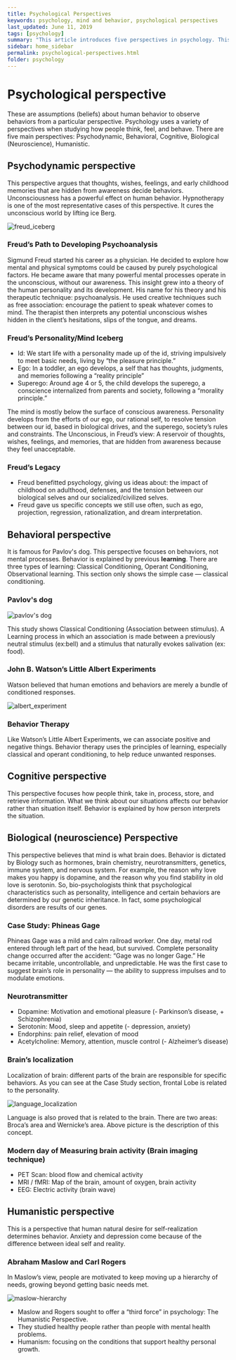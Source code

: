 ```yaml
---
title: Psychological Perspectives
keywords: psychology, mind and behavior, psychological perspectives
last_updated: June 11, 2019
tags: [psychology]
summary: "This article introduces five perspectives in psychology. This document is based on a mind-and-behavior class taught by Prof. Ji-Yeon Kim at Kookmin University."
sidebar: home_sidebar
permalink: psychological-perspectives.html
folder: psychology
---
```


# Psychological perspective

These are assumptions (beliefs) about human behavior to observe behaviors from a particular perspective. Psychology uses a variety of perspectives when studying how people think, feel, and behave. There are five main perspectives: Psychodynamic, Behavioral, Cognitive, Biological (Neuroscience), Humanistic.

## Psychodynamic perspective

This perspective argues that thoughts, wishes, feelings, and early childhood memories that are hidden from awareness decide behaviors. Unconsciousness has a powerful effect on human behavior. Hypnotherapy is one of the most representative cases of this perspective. It cures the unconscious world by lifting ice Berg.

![freud_iceberg](https://wardballoon.github.io/images/freud_iceberg.png)

### Freud’s Path to Developing Psychoanalysis

Sigmund Freud started his career as a physician. He decided to explore how mental and physical symptoms could be caused by purely psychological factors. He became aware that many powerful mental processes operate in the unconscious, without our awareness. This insight grew into a theory of the human personality and its development. His name for his theory and his therapeutic technique: psychoanalysis. He used creative techniques such as free association: encourage the patient to speak whatever comes to mind. The therapist then interprets any potential unconscious wishes hidden in the client’s hesitations, slips of the tongue, and dreams.

### Freud’s Personality/Mind Iceberg

- Id: We start life with a personality made up of the id, striving impulsively to meet basic needs, living by “the pleasure principle.”
- Ego: In a toddler, an ego develops, a self that has thoughts, judgments, and
memories following a “reality principle”
- Superego: Around age 4 or 5, the child develops the superego, a conscience
internalized from parents and society, following a “morality principle.”

The mind is mostly below the surface of conscious awareness. Personality develops from the efforts of our ego, our rational self, to resolve tension between our id, based in biological drives, and the superego, society’s rules and constraints. The Unconscious, in Freud’s view: A reservoir of thoughts, wishes, feelings, and memories, that are hidden from awareness because they feel unacceptable.

### Freud’s Legacy

- Freud benefitted psychology, giving us ideas about: the impact of childhood on adulthood, defenses, and the tension between our biological selves and our socialized/civilized selves.
- Freud gave us specific concepts we still use often, such as ego, projection, regression, rationalization, and dream interpretation.

## Behavioral perspective

It is famous for Pavlov's dog. This perspective focuses on behaviors, not mental processes. Behavior is explained by previous **learning**. There are three types of learning: Classical Conditioning, Operant Conditioning, Observational learning. This section only shows the simple case — classical conditioning.

### Pavlov's dog

![pavlov's dog](https://wardballoon.github.io/images/pavlov_dog.png)

This study shows Classical Conditioning (Association between stimulus). A Learning process in which an association is made between a previously neutral stimulus (ex:bell) and a stimulus that naturally evokes salivation (ex: food).

### John B. Watson’s Little Albert Experiments

Watson believed that human emotions and behaviors are merely a bundle of conditioned responses.

![albert_experiment](https://wardballoon.github.io/images/albert_experiment.png)

### Behavior Therapy

Like Watson’s Little Albert Experiments, we can associate positive and negative things. Behavior therapy uses the principles of learning, especially classical and operant conditioning, to help reduce unwanted responses.

## Cognitive perspective

This perspective focuses how people think, take in, process, store, and retrieve information. What we think about our situations affects our behavior rather than situation itself. Behavior is explained by how person interprets the situation.

## Biological (neuroscience) Perspective

This perspective believes that mind is what brain does. Behavior is dictated by Biology such as hormones, brain chemistry, neurotransmitters, genetics, immune system, and nervous system. For example, the reason why love makes you happy is dopamine, and the reason why you find stability in old love is serotonin. So, bio-psychologists think that psychological characteristics such as personality, intelligence and certain behaviors are determined by our genetic inheritance. In fact, some psychological disorders are results of our genes.

### Case Study: Phineas Gage

Phineas Gage was a mild and calm railroad worker. One day, metal rod entered through left part of the head, but survived. Complete personality change occurred after the accident: “Gage was no longer Gage.” He became irritable, uncontrollable, and unpredictable. He was the first case to suggest brain’s role in personality — the ability to suppress impulses and to modulate emotions.

### Neurotransmitter

- Dopamine: Motivation and emotional pleasure (- Parkinson’s disease, + Schizophrenia)
- Serotonin: Mood, sleep and appetite (- depression, anxiety)
- Endorphins: pain relief, elevation of mood
- Acetylcholine: Memory, attention, muscle control (- Alzheimer’s disease)

### Brain’s localization

Localization of brain: different parts of the brain are responsible for specific behaviors. As you can see at the Case Study section, frontal Lobe is related to the personality.

![language_localization](https://wardballoon.github.io/images/language_localization.png)

Language is also proved that is related to the brain. There are two areas: Broca’s area and Wernicke’s area. Above picture is the description of this concept.

### Modern day of Measuring brain activity (Brain imaging technique)

- PET Scan: blood flow and chemical activity
- MRI / fMRI: Map of the brain, amount of oxygen, brain activity
- EEG: Electric activity (brain wave)

## Humanistic perspective

This is a perspective that human natural desire for self-realization determines behavior. Anxiety and depression come because of the difference between ideal self and reality.

### Abraham Maslow and Carl Rogers

In Maslow’s view, people are motivated to keep moving up a hierarchy of needs, growing beyond getting basic needs met.

![maslow-hierarchy](https://wardballoon.github.io/images/maslow-hierarchy.png)

- Maslow and Rogers sought to offer a “third force” in psychology: The Humanistic Perspective.
- They studied healthy people rather than people with mental health problems.
- Humanism: focusing on the conditions that support healthy personal growth.
